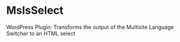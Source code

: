 MslsSelect
==========

WordPress Plugin: Transforms the output of the Multisite Language Switcher to an HTML select
